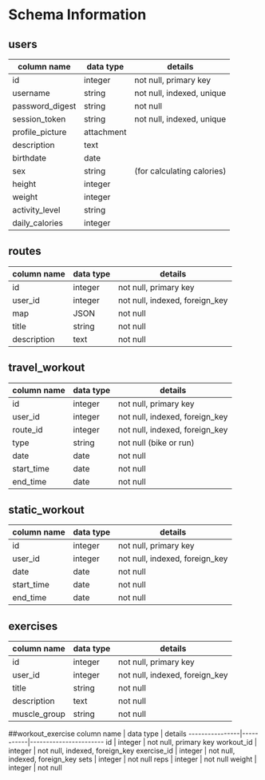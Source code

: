 # Schema Information

## users
column name     | data type | details
----------------|-----------|-----------------------
id              | integer   | not null, primary key
username        | string    | not null, indexed, unique
password_digest | string    | not null
session_token   | string    | not null, indexed, unique
profile_picture | attachment|
description     | text      |
birthdate       | date      |
sex             | string    | (for calculating calories)
height          | integer   |
weight          | integer   |
activity_level  | string    |
daily_calories  | integer   |

## routes
column name     | data type | details
----------------|-----------|-----------------------
id              | integer   | not null, primary key
user_id         | integer   | not null, indexed, foreign_key
map             | JSON      | not null
title           | string    | not null
description     | text      | not null

## travel_workout
column name     | data type | details
----------------|-----------|-----------------------
id              | integer   | not null, primary key
user_id         | integer   | not null, indexed, foreign_key
route_id        | integer   | not null, indexed, foreign_key
type            | string    | not null (bike or run)
date            | date      | not null
start_time      | date      | not null
end_time        | date      | not null

## static_workout
column name     | data type | details
----------------|-----------|-----------------------
id              | integer   | not null, primary key
user_id         | integer   | not null, indexed, foreign_key
date            | date      | not null
start_time      | date      | not null
end_time        | date      | not null

## exercises
column name     | data type | details
----------------|-----------|-----------------------
id              | integer   | not null, primary key
user_id         | integer   | not null, indexed, foreign_key
title           | string    | not null
description     | text      | not null
muscle_group    | string    | not null

##workout_exercise
column name     | data type | details
----------------|-----------|-----------------------
id              | integer   | not null, primary key
workout_id      | integer   | not null, indexed, foreign_key
exercise_id     | integer   | not null, indexed, foreign_key
sets            | integer   | not null
reps            | integer   | not null
weight          | integer   | not null

